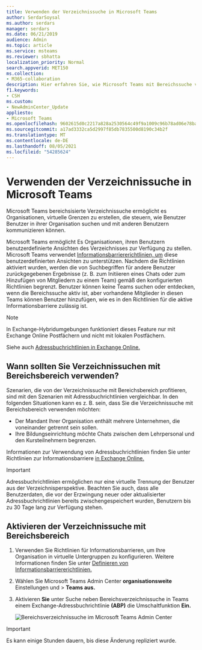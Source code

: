 ```yaml
---
title: Verwenden der Verzeichnissuche in Microsoft Teams
author: SerdarSoysal
ms.author: serdars
manager: serdars
ms.date: 06/21/2019
audience: Admin
ms.topic: article
ms.service: msteams
ms.reviewer: sbhatta
localization_priority: Normal
search.appverid: MET150
ms.collection:
- M365-collaboration
description: Hier erfahren Sie, wie Microsoft Teams mit Bereichssuche verwenden können, um benutzerdefinierte Ansichten des Verzeichnisses zur Verfügung zu stellen.
f1.keywords:
- CSH
ms.custom:
- NewAdminCenter_Update
appliesto:
- Microsoft Teams
ms.openlocfilehash: 9602615d0c2217a828a2530564c49f9a1009c96b78ad06e78ba2ca79b9e29c05
ms.sourcegitcommit: a17ad3332ca5d2997f85db7835500d8190c34b2f
ms.translationtype: MT
ms.contentlocale: de-DE
ms.lasthandoff: 08/05/2021
ms.locfileid: "54285624"
---
```

# <a name="use-microsoft-teams-scoped-directory-search"></a>Verwenden der Verzeichnissuche in Microsoft Teams

Microsoft Teams bereichsisierte Verzeichnissuche ermöglicht es Organisationen, virtuelle Grenzen zu erstellen, die steuern, wie Benutzer Benutzer in ihrer Organisation suchen und mit anderen Benutzern kommunizieren können. 

Microsoft Teams ermöglicht Es Organisationen, ihren Benutzern benutzerdefinierte Ansichten des Verzeichnisses zur Verfügung zu stellen. Microsoft Teams verwendet [Informationsbarriererichtlinien, um](/microsoft-365/compliance/information-barriers) diese benutzerdefinierten Ansichten zu unterstützen. Nachdem die Richtlinien aktiviert wurden, werden die von Suchbegriffen für andere Benutzer zurückgegebenen Ergebnisse (z. B. zum Initiieren eines Chats oder zum Hinzufügen von Mitgliedern zu einem Team) gemäß den konfigurierten Richtlinien begrenzt. Benutzer können keine Teams suchen oder entdecken, wenn die Bereichssuche aktiv ist, aber vorhandene Mitglieder in diesen Teams können Benutzer hinzufügen, wie es in den Richtlinien für die aktive Informationsbarriere zulässig ist.

> [!NOTE]
> In Exchange-Hybridumgebungen funktioniert dieses Feature nur mit Exchange Online Postfächern und nicht mit lokalen Postfächern.

Siehe auch [Adressbuchrichtlinien in Exchange Online.](/exchange/address-books/address-book-policies/address-book-policies)

## <a name="when-should-you-use-scoped-directory-searches"></a>Wann sollten Sie Verzeichnissuchen mit Bereichsbereich verwenden?

Szenarien, die von der Verzeichnissuche mit Bereichsbereich profitieren, sind mit den Szenarien mit Adressbuchrichtlinien vergleichbar. In den folgenden Situationen kann es z. B. sein, dass Sie die Verzeichnissuche mit Bereichsbereich verwenden möchten:

- Der Mandant Ihrer Organisation enthält mehrere Unternehmen, die voneinander getrennt sein sollen. 
- Ihre Bildungseinrichtung möchte Chats zwischen dem Lehrpersonal und den Kursteilnehmern begrenzen. 
 
Informationen zur Verwendung von Adressbuchrichtlinien finden Sie unter Richtlinien zur Informationsbarriere [in Exchange Online.](/microsoft-365/compliance/information-barriers)

> [!IMPORTANT]
> Adressbuchrichtlinien ermöglichen nur eine virtuelle Trennung der Benutzer aus der Verzeichnisperspektive. Beachten Sie auch, dass alle Benutzerdaten, die vor der Erzwingung neuer oder aktualisierter Adressbuchrichtlinien bereits zwischengespeichert wurden, Benutzern bis zu 30 Tage lang zur Verfügung stehen.

## <a name="turn-on-scoped-directory-search"></a>Aktivieren der Verzeichnissuche mit Bereichsbereich

1. Verwenden Sie Richtlinien für Informationsbarrieren, um Ihre Organisation in virtuelle Untergruppen zu konfigurieren. Weitere Informationen finden Sie unter [Definieren von Informationsbarriererichtlinien.](/microsoft-365/compliance/information-barriers-policies)

2. Wählen Sie Microsoft Teams Admin Center **organisationsweite** Einstellungen und  >  **Teams aus.**

3. Aktivieren **Sie** unter Suche neben Bereichsverzeichnissuche in Teams einem Exchange-Adressbuchrichtlinie **(ABP)** die Umschaltfunktion **Ein.**

    ![Bereichsverzeichnissuche im Microsoft Teams Admin Center](media/teams-scoped-directory-search-image1.png)


> [!IMPORTANT]
> Es kann einige Stunden dauern, bis diese Änderung repliziert wurde.
